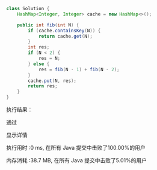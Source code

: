 ```java
class Solution {
    HashMap<Integer, Integer> cache = new HashMap<>();

    public int fib(int N) {
        if (cache.containsKey(N)) {
            return cache.get(N);
        }
        int res;
        if (N < 2) {
            res = N;
        } else {
            res = fib(N - 1) + fib(N - 2);
        }
        cache.put(N, res);
        return res;
    }
}
```

执行结果：

通过

显示详情

执行用时 :0 ms, 在所有 Java 提交中击败了100.00%的用户

内存消耗 :38.7 MB, 在所有 Java 提交中击败了5.01%的用户